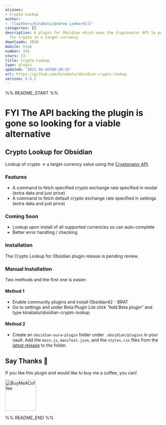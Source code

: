 ```yaml
---
aliases:
- Crypto Lookup
author:
- '[[authors/kinabalu|Andrew Lombardi]]'
categories: []
description: A plugin for Obsidian which uses the Cryptonator API to pull back prices
  for crypto in a target currency
downloads: 3910
mobile: true
number: 343
stars: 13
title: Crypto Lookup
type: plugin
updated: '2021-10-26T09:20:15'
url: https://github.com/kinabalu/obsidian-crypto-lookup
version: 0.0.2
---
```


%% README_START %%

# FYI The API backing the plugin is gone so looking for a viable alternative

## Crypto Lookup for Obsidian
Lookup of crypto -> a target currency value using the [Cryptonator API](https://www.cryptonator.com/api).

### Features
- A command to fetch specified crypto exchange rate specified in modal (extra data and just price) 
- A command to fetch default crypto exchange rate specified in settings (extra data and just price) 

### Coming Soon
- Lookup upon install of all supported currencies so can auto-complete
- Better error handling / checking 

### Installation
The Crypto Lookup for Obsidian plugin release is pending review.

### Manual Installation
Two methods and the first one is easier:

#### Method 1
- Enable community plugins and install Obsidian42 - BRAT
- Go to settings and under Beta Plugin List click "Add Beta plugin" and type kinabalu/obsidian-crypto-lookup

#### Method 2
- Create an `obsidian-oura-plugin` folder under `.obsidian/plugins` in your vault. Add the
  `main.js`, `manifest.json`, and the `styles.css` files from the
  [latest release](https://github.com/kinabalu/obsidian-crypto-lookup/releases) to the folder.

## Say Thanks 🙏

If you like this plugin and would like to buy me a coffee, you can!

[<img src="https://cdn.buymeacoffee.com/buttons/v2/default-violet.png" alt="BuyMeACoffee" width="100">](https://www.buymeacoffee.com/andrewlombardi)


%% README_END %%